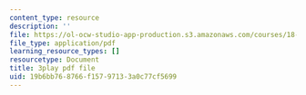 ```yaml
---
content_type: resource
description: ''
file: https://ol-ocw-studio-app-production.s3.amazonaws.com/courses/18-01sc-single-variable-calculus-fall-2010/19b6bb768766f15797133a0c77cf5699_bo8SFHppXZk.pdf
file_type: application/pdf
learning_resource_types: []
resourcetype: Document
title: 3play pdf file
uid: 19b6bb76-8766-f157-9713-3a0c77cf5699
---
```


